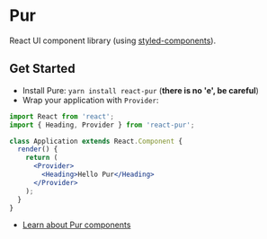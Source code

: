 # Pur
React UI component library (using [styled-components](https://www.styled-components.com)).  

## Get Started
- Install Pure: `yarn install react-pur` (**there is no 'e', be careful**)
- Wrap your application with `Provider`:
```jsx
import React from 'react';
import { Heading, Provider } from 'react-pur';

class Application extends React.Component {
  render() {
    return (
      <Provider>
        <Heading>Hello Pur</Heading>
      </Provider>
    );
  }
}
```
- [Learn about Pur components](doc/components.md)
